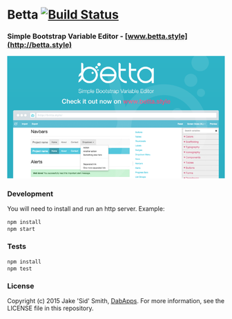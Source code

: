 # Betta [![Build Status](https://travis-ci.org/dabapps/betta.svg?branch=master)](https://travis-ci.com/dabapps/betta)

### Simple Bootstrap Variable Editor - [www.betta.style](http://betta.style)

![Betta](static/img/press-screen.png)

### Development
You will need to install and run an http server. Example:

    npm install
    npm start


### Tests
    npm install
    npm test


### License
Copyright (c) 2015 Jake 'Sid' Smith, [DabApps](http://www.dabapps.com). For more information, see the LICENSE file in this repository.

